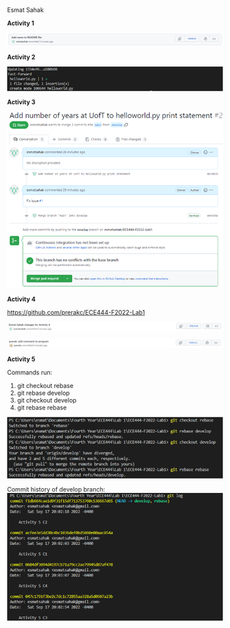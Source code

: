 Esmat Sahak

**Activity 1**

![alt text](https://github.com/esmatsahak/ECE444-F2022-Lab1/blob/main/images/Activity1.PNG)

**Activity 2**

![alt text](https://github.com/esmatsahak/ECE444-F2022-Lab1/blob/main/images/Activity2.PNG)

**Activity 3**

![alt text](https://github.com/esmatsahak/ECE444-F2022-Lab1/blob/main/images/Activity3.PNG)

**Activity 4**

https://github.com/prerakc/ECE444-F2022-Lab1

![alt text](https://github.com/esmatsahak/ECE444-F2022-Lab1/blob/main/images/Activity4_1.PNG)

![alt text](https://github.com/esmatsahak/ECE444-F2022-Lab1/blob/main/images/Activity4_2.PNG)

**Activity 5**

Commands run: 
1) git checkout rebase 
2) git rebase develop
3) git checkout develop
4) git rebase rebase

![alt text](https://github.com/esmatsahak/ECE444-F2022-Lab1/blob/main/images/Activity5_1.PNG)

Commit history of develop branch:
![alt text](https://github.com/esmatsahak/ECE444-F2022-Lab1/blob/main/images/Activity5_2.PNG)
